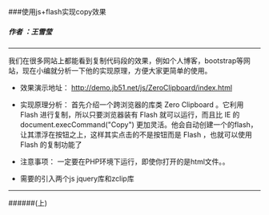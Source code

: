 ###使用js+flash实现copy效果
#####   作者 ：王雪莹
------

我们在很多网站上都能看到复制代码段的效果，例如个人博客，bootstrap等网站，现在小编就分析一下他的实现原理，方便大家更简单的使用。

+ 效果演示地址：
    http://demo.jb51.net/js/ZeroClipboard/index.html


+ 实现原理分析：
首先介绍一个跨浏览器的库类 Zero Clipboard 。它利用 Flash 进行复制，所以只要浏览器装有 Flash 就可以运行，而且比 IE 的 document.execCommand("Copy") 更加灵活。他会自动创建一个的flash，让其漂浮在按钮之上，这样其实点击的不是按钮而是 Flash ，也就可以使用 Flash 的复制功能了

+ 注意事项：
一定要在PHP环境下运行，即使你打开的是html文件。。

+ 需要的引入两个js jquery库和zclip库
------
######(上)